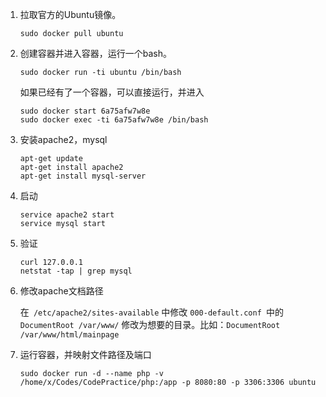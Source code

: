 1. 拉取官方的Ubuntu镜像。

   `sudo docker pull ubuntu`

2. 创建容器并进入容器，运行一个bash。

   `sudo docker run -ti ubuntu /bin/bash`

   如果已经有了一个容器，可以直接运行，并进入

   ```
   sudo docker start 6a75afw7w8e
   sudo docker exec -ti 6a75afw7w8e /bin/bash
   ```

3. 安装apache2，mysql

   ```
   apt-get update
   apt-get install apache2
   apt-get install mysql-server
   ```

4. 启动

   ```
   service apache2 start
   service mysql start
   ```

5. 验证

   ```
   curl 127.0.0.1
   netstat -tap | grep mysql
   ```

6. 修改apache文档路径

   在` /etc/apache2/sites-available` 中修改 `000-default.conf `中的`DocumentRoot /var/www/` 修改为想要的目录。比如：`DocumentRoot /var/www/html/mainpage`

7. 运行容器，并映射文件路径及端口

   `sudo docker run -d --name php -v /home/x/Codes/CodePractice/php:/app -p 8080:80 -p 3306:3306 ubuntu`


